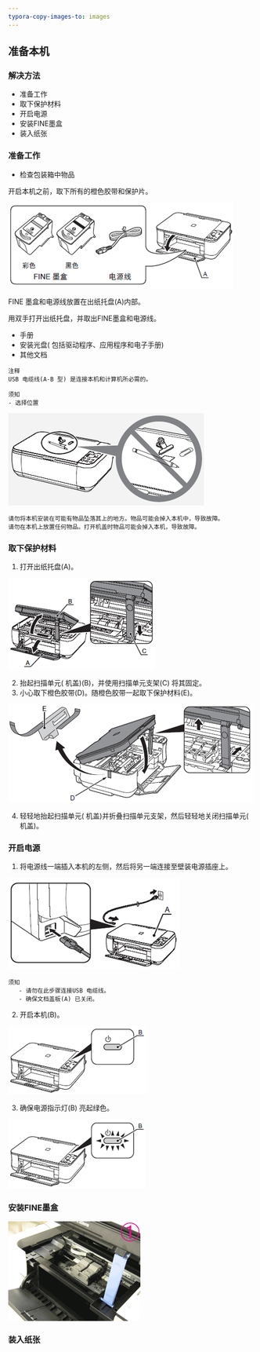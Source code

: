 ```yaml
---
typora-copy-images-to: images
---
```


## 准备本机

### 解决方法

- 准备工作
- 取下保护材料
- 开启电源
- 安装FINE墨盒
- 装入纸张

### 准备工作

- 检查包装箱中物品

开启本机之前，取下所有的橙色胶带和保护片。

![G0083675](images/G0083675.png)

FINE 墨盒和电源线放置在出纸托盘(A)内部。

用双手打开出纸托盘，并取出FINE墨盒和电源线。

- 手册
- 安装光盘( 包括驱动程序、应用程序和电子手册)
- 其他文档

```
注释
USB 电缆线(A-B 型) 是连接本机和计算机所必需的。
```

```
须知
- 选择位置
```

![G0055588](images/G0055588.png)

```
请勿将本机安装在可能有物品坠落其上的地方。物品可能会掉入本机中，导致故障。
请勿在本机上放置任何物品。打开机盖时物品可能会掉入本机，导致故障。
```

### 取下保护材料

1. 打开出纸托盘(A)。

![G0055080](images/G0055080.png)

2. 抬起扫描单元( 机盖)(B)，并使用扫描单元支架(C) 将其固定。
3. 小心取下橙色胶带(D)。随橙色胶带一起取下保护材料(E)。

![G0083676](images/G0083676.png)

4. 轻轻地抬起扫描单元( 机盖)并折叠扫描单元支架，然后轻轻地关闭扫描单元( 机盖)。

### 开启电源

1. 将电源线一端插入本机的左侧，然后将另一端连接至壁装电源插座上。

![G0055589](images/G0055589.png)

```
须知
   - 请勿在此步骤连接USB 电缆线。
   - 确保文档盖板(A) 已关闭。
```

2. 开启本机(B)。

![G0083677](images/G0083677.png)

3. 确保电源指示灯(B) 亮起绿色。

![G0083678](images/G0083678.png)

### 安装FINE墨盒

![G0055092](images/G0055092.gif)

### 装入纸张





